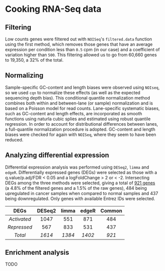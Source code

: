 # Cooking RNA-Seq data

## Filtering

Low counts genes were filtered out with `NOISeq`'s `filtered.data` function using the first method, which removes those genes that have an average expression per condition less than `0.5` cpm (in our case) and a coefficient of variation higher than `500`. This filtering allowed us to go from 60,660 genes to 19,350, a 32% of the total.

## Normalizing

Sample-specific GC-content and length biases were observed using `NOIseq`, so we used `cqn` to normalize these effects (as well as the expected sequencing depth bias). This conditional quantile normalization method combines both within and between-lane (or sample) normalization and is based on a Poisson model for read counts. Lane-specific systematic biases, such as GC-content and length effects, are incorporated as smooth functions using naturla cubic splies and estimated using robust quantile regression. In order to account for distributional differences between lanes, a full-quantile normalization procedure is adopted. GC-content and length biases were checked for again with `NOISeq`, where they seem to have been reduced.

## Analyzing differential expression

Differential expression analysis was performed using `DESeq2`, `limma` and `edgeR`. Differentially expressed genes (DEGs) were selected as those with a q.value/p.adj/FDR < 0.05 and a logFoldChange > 2 or < -2. Intersecting DEGs among the three methods were selected, giving a total of [921 genes](/results/preprocessing/cookingRNASeq/common.RNA.DEGs.txt) (a 4.8% of the filtered genes and a 1.5% of the raw genes), 484 being upregulated in cancer samples when compared to normal samples and 437 being downregulated. Only genes with available Entrez IDs were selected.

|    DEGs     | DESeq2 | limma  | edgeR  | Common |
|:-----------:|:------:|:------:|:------:|:------:|
| *Activated* |  1047   |  551   |  871   |  484   |
| *Repressed* |  567   |  833   |  531   |  437   |
|   *Total*   | *1614* | *1384* | *1402* | *921*  |

## Enrichment analysis

TODO